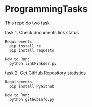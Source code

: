 # ProgrammingTasks

This repo do two task

task 1. Check documents link status

	Requirements:
      pip install re
      pip install requests

	How to Run:
      python linkFinkder.py 
	
task 2. Get GitHub Repository statistics
		
	Requirements:
      pip install PyGithub

	How to Run:
      python githubInfo.py
		
